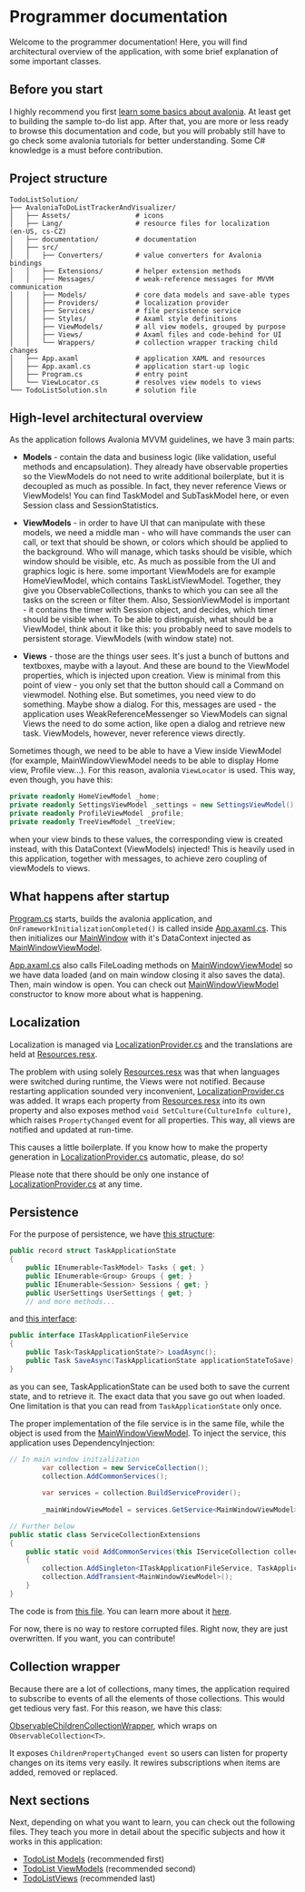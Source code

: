 # Programmer documentation

Welcome to the programmer documentation! Here, you will find architectural overview of the application,
with some brief explanation of some important classes.

## Before you start

I highly recommend you first [learn some basics about avalonia](https://docs.avaloniaui.net/docs/get-started/). At least
get to building the sample to-do list app. After that, you are more or less ready to browse this documentation and code,
but you will probably still have to go check some avalonia tutorials for better understanding. Some C# knowledge
is a must before contribution.

## Project structure

    TodoListSolution/
    ├── AvaloniaToDoListTrackerAndVisualizer/
    │   ├── Assets/                # icons
    │   ├── Lang/                  # resource files for localization (en‑US, cs‑CZ)
    │   ├── documentation/         # documentation
    │   ├── src/
    │   │   ├── Converters/        # value converters for Avalonia bindings
    │   │   ├── Extensions/        # helper extension methods
    │   │   ├── Messages/          # weak‑reference messages for MVVM communication
    │   │   ├── Models/            # core data models and save‑able types
    │   │   ├── Providers/         # localization provider
    │   │   ├── Services/          # file persistence service
    │   │   ├── Styles/            # Axaml style definitions
    │   │   ├── ViewModels/        # all view models, grouped by purpose
    │   │   ├── Views/             # Axaml files and code‑behind for UI
    │   │   └── Wrappers/          # collection wrapper tracking child changes
    │   ├── App.axaml              # application XAML and resources
    │   ├── App.axaml.cs           # application start‑up logic
    │   ├── Program.cs             # entry point
    │   └── ViewLocator.cs         # resolves view models to views
    └── TodoListSolution.sln       # solution file

## High-level architectural overview

As the application follows Avalonia MVVM guidelines, we have 3 main parts:

 - **Models** - contain the data and business logic (like validation, useful methods and encapsulation). They already have
    observable properties so the ViewModels do not need to write additional boilerplate, but it is decoupled as much as possible.
    In fact, they never reference Views or ViewModels! You can find TaskModel and SubTaskModel here, or even Session class and SessionStatistics.

 - **ViewModels** - in order to have UI that can manipulate with these models, we need a middle man - who will have commands the user
    can call, or text that should be shown, or colors which should be applied to the background. Who will manage, which
    tasks should be visible, which window should be visible, etc. As much as possible from the UI and graphics logic is here.
    some important ViewModels are for example HomeViewModel, which contains TaskListViewModel. Together, they give you
    ObservableCollections, thanks to which you can see all the tasks on the screen or filter them.
    Also, SessionViewModel is important - it contains the timer with Session object, and decides, which timer should be
    visible when. To be able to distinguish, what should be a ViewModel, think about it like this: you probably need
    to save models to persistent storage. ViewModels (with window state) not.

 - **Views** - those are the things user sees. It's just a bunch of buttons and textboxes, maybe with a layout. And these
    are bound to the ViewModel properties, which is injected upon creation. View is minimal from this point of view -
    you only set that the button should call a Command on viewmodel. Nothing else. But sometimes, you need view to do something.
    Maybe show a dialog. For this, messages are used - the application uses WeakReferenceMessenger so ViewModels can signal
    Views the need to do some action, like open a dialog and retrieve new task. ViewModels, however, never reference
    views directly.

Sometimes though, we need to be able to have a View inside ViewModel (for example, MainWindowViewModel needs to be able to
display Home view, Profile view...). For this reason, avalonia `ViewLocator` is used. This way, even though, you have this:

```C#
private readonly HomeViewModel _home;
private readonly SettingsViewModel _settings = new SettingsViewModel();
private readonly ProfileViewModel _profile;
private readonly TreeViewModel _treeView;
```

when your view binds to these values, the corresponding view is created instead, with this DataContext (ViewModels) injected!
This is heavily used in this application, together with messages, to achieve zero coupling of viewModels to views.

## What happens after startup

[Program.cs](../../src/Program.cs) starts, builds the avalonia application, and `OnFrameworkInitializationCompleted()`
is called inside [App.axaml.cs](../../src/App.axaml.cs). This then initializes our [MainWindow](../../src/Views/MainWindow.axaml.cs)
with it's DataContext injected as [MainWindowViewModel](../../src/ViewModels/MainWindowViewModel.cs).

[App.axaml.cs](../../src/App.axaml.cs) also calls FileLoading methods on [MainWindowViewModel](../../src/ViewModels/MainWindowViewModel.cs)
so we have data loaded (and on main window closing it also saves the data). Then, main window is open. You can check out
[MainWindowViewModel](../../src/ViewModels/MainWindowViewModel.cs) constructor to know more about what is happening.

## Localization

Localization is managed via [LocalizationProvider.cs](../../src/Providers/LocalizationProvider.cs) and the translations
are held at [Resources.resx](../../Lang/Resources.resx). 

The problem with using solely [Resources.resx](../../Lang/Resources.resx) was that when languages were switched during
runtime, the Views were not notified. Because restarting application sounded very inconvenient,
[LocalizationProvider.cs](../../src/Providers/LocalizationProvider.cs) was added. It wraps each property from
[Resources.resx](../../Lang/Resources.resx) into its own property and also exposes method `void SetCulture(CultureInfo culture)`,
which raises `PropertyChanged` event for all properties. This way, all views are notified and updated at run-time.

This causes a little boilerplate. If you know how to make the property generation
in [LocalizationProvider.cs](../../src/Providers/LocalizationProvider.cs) automatic, please, do so!

Please note that there should be only one instance of [LocalizationProvider.cs](../../src/Providers/LocalizationProvider.cs)
at any time.

## Persistence

For the purpose of persistence, we have [this structure](../../src/Models/TaskApplicationState.cs):

```C#
public record struct TaskApplicationState
{
    public IEnumerable<TaskModel> Tasks { get; }
    public IEnumerable<Group> Groups { get; }
    public IEnumerable<Session> Sessions { get; }
    public UserSettings UserSettings { get; }
    // and more methods...
```

and [this interface](../../src/Services/ITaskApplicationFileService.cs):

```C#
public interface ITaskApplicationFileService
{
    public Task<TaskApplicationState?> LoadAsync();
    public Task SaveAsync(TaskApplicationState applicationStateToSave);
}
```

as you can see, TaskApplicationState can be used both to save the current state, and to retrieve it.
The exact data that you save go out when loaded. One limitation is that you can read from `TaskApplicationState`
only once.

The proper implementation of the file service is in the same file, while the object is used from the
[MainWindowViewModel](../../src/ViewModels/MainWindowViewModel.cs). To inject the service, this application
uses DependencyInjection:

```C#
// In main window initialization
        var collection = new ServiceCollection();
        collection.AddCommonServices();
        
        var services = collection.BuildServiceProvider();
        
        _mainWindowViewModel = services.GetService<MainWindowViewModel>()!;

// Further below
public static class ServiceCollectionExtensions
{
    public static void AddCommonServices(this IServiceCollection collection)
    {
        collection.AddSingleton<ITaskApplicationFileService, TaskApplicationFileService>();
        collection.AddTransient<MainWindowViewModel>();
    }
}
```

The code is from [this file](../../src/App.axaml.cs). You can learn more about it
[here](https://learn.microsoft.com/en-us/dotnet/core/extensions/dependency-injection).

For now, there is no way to restore corrupted files. Right now, they are just overwritten. If you want, you can
contribute!

## Collection wrapper

Because there are a lot of collections, many times, the application required to subscribe to
events of all the elements of those collections. This would get tedious very fast. For this reason,
we have this class:

[ObservableChildrenCollectionWrapper<T>](../../src/Wrappers/ObservableChildrenCollectionWrapper.cs),
which wraps on `ObservableCollection<T>`.

It exposes `ChildrenPropertyChanged event` so users can listen for property changes on its items very easily.
It rewires subscriptions when items are added, removed or replaced.

## Next sections

Next, depending on what you want to learn, you can check out the following files. They teach you more in detail about
the specific subjects and how it works in this application:

 - [TodoList Models](ModelsDocs.md) (recommended first)
 - [TodoList ViewModels](ViewModelsDocs.md) (recommended second)
 - [TodoListViews](ViewsDocs.md) (recommended last)
